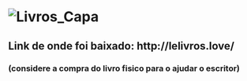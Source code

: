 # <img src="https://fupacvrb.edu.br/wp-content/uploads/2018/04/Biblioteca-Virtual3.png" alt="Livros_Capa"></a>
<h2>Link de onde foi baixado: http://lelivros.love/</h2>
<h3> (considere a compra do livro fisico para o ajudar o escritor)</h3
